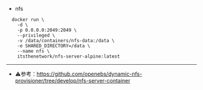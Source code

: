 - nfs
```
  docker run \
    -d \
    -p 0.0.0.0:2049:2049 \
    --privileged \
    -v /data/containers/nfs-data:/data \
    -e SHARED_DIRECTORY=/data \
    --name nfs \
    itsthenetwork/nfs-server-alpine:latest
```

***

- ⚠️参考：https://github.com/openebs/dynamic-nfs-provisioner/tree/develop/nfs-server-container
